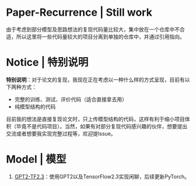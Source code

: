 Paper-Recurrence | Still work
========================

由于考虑到部分模型及思路想法的复现代码量比较大，集中放在一个仓库中不合适，所以这里将一些代码量较大的项目分离到单独的仓库中，并通过引用指向。

# Notice | 特别说明
**特别说明**：对于论文的复现，我现在正在考虑以一种什么样的方式呈现，目前有以下两种方式：
+ 完整的训练、测试、评价代码（适合直接拿去用）
+ 纯模型结构的代码

目前我的想法是直接复现论文时，只上传模型结构的代码，这样有利于缩小项目体积（毕竟不是代码项目）。当然，如果有对部分复现代码感兴趣的伙伴，想要提出交流或者想要我实现完整过程等，欢迎提Issue。

# Model | 模型
1. [GPT2-TF2.3](https://github.com/DengBoCong/GPT2-TF2.3)：使用GPT2以及TensorFlow2.3实现闲聊，后续更新PyTorch。